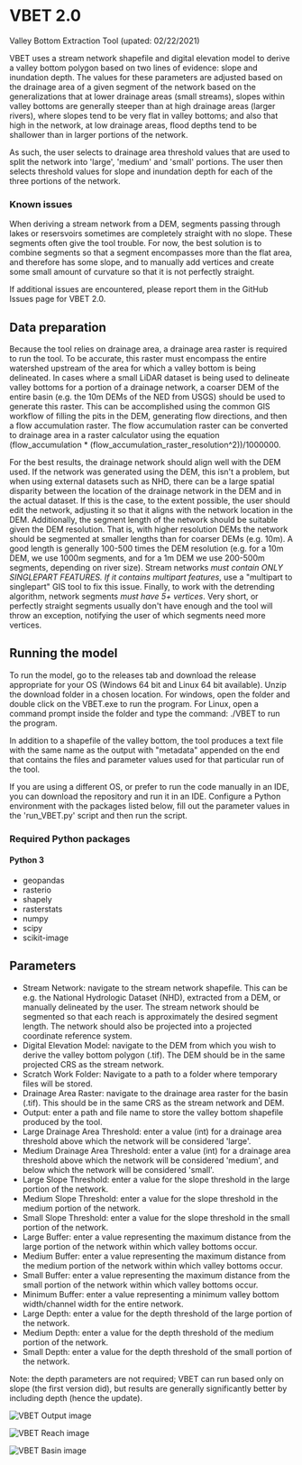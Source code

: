 # VBET 2.0
Valley Bottom Extraction Tool (upated: 02/22/2021)

VBET uses a stream network shapefile and digital elevation model to derive a valley bottom polygon based on two lines of evidence: slope and inundation depth. The values for these parameters are adjusted based on the drainage area of a given segment of the network based on the generalizations that at lower drainage areas (small streams), slopes within valley bottoms are generally steeper than at high drainage areas (larger rivers), where slopes tend to be very flat in valley bottoms; and also that high in the network, at low drainage areas, flood depths tend to be shallower than in larger portions of the network.

As such, the user selects to drainage area threshold values that are used to split the network into 'large', 'medium' and 'small' portions. The user then selects threshold values for slope and inundation depth for each of the three portions of the network.

### Known issues
When deriving a stream network from a DEM, segments passing through lakes or resersvoirs sometimes are completely straight with no slope. These segments often give the tool trouble. For now, the best solution is to combine segments so that a segment encompasses more than the flat area, and therefore has some slope, and to manually add vertices and create some small amount of curvature so that it is not perfectly straight. 

If additional issues are encountered, please report them in the GitHub Issues page for VBET 2.0.


## Data preparation
Because the tool relies on drainage area, a drainage area raster is required to run the tool. To be accurate, this raster must encompass the entire watershed upstream of the area for which a valley bottom is being delineated. In cases where a small LiDAR dataset is being used to delineate valley bottoms for a portion of a drainage network, a coarser DEM of the entire basin (e.g. the 10m DEMs of the NED from USGS) should be used to generate this raster. This can be accomplished using the common GIS workflow of filling the pits in the DEM, generating flow directions, and then a flow accumulation raster. The flow accumulation raster can be converted to drainage area in a raster calculator using the equation (flow_accumulation * (flow_accumulation_raster_resolution^2))/1000000.

For the best results, the drainage network should align well with the DEM used. If the network was generated using the DEM, this isn't a problem, but when using external datasets such as NHD, there can be a large spatial disparity between the location of the drainage network in the DEM and in the actual dataset. If this is the case, to the extent possible, the user should edit the network, adjusting it so that it aligns with the network location in the DEM. Additionally, the segment length of the network should be suitable given the DEM resolution. That is, with higher resolution DEMs the network should be segmented at smaller lengths than for coarser DEMs (e.g. 10m). A good length is generally 100-500 times the DEM resolution (e.g. for a 10m DEM, we use 1000m segments, and for a 1m DEM we use 200-500m segments, depending on river size). Stream networks *must contain ONLY SINGLEPART FEATURES. If it contains multipart features*, use a "multipart to singlepart" GIS tool to fix this issue. Finally, to work with the detrending algorithm, network segments *must have 5+ vertices*. Very short, or perfectly straight segments usually don't have enough and the tool will throw an exception, notifying the user of which segments need more vertices.

## Running the model
To run the model, go to the releases tab and download the release appropriate for your OS (Windows 64 bit and Linux 64 bit available). Unzip the download folder in a chosen location. For windows, open the folder and double click on the VBET.exe to run the program. For Linux, open a command prompt inside the folder and type the command: ./VBET to run the program. 

In addition to a shapefile of the valley bottom, the tool produces a text file with the same name as the output with "metadata" appended on the end that contains the files and parameter values used for that particular run of the tool.

If you are using a different OS, or prefer to run the code manually in an IDE, you can download the repository and run it in an IDE. Configure a Python environment with the packages listed below, fill out the parameter values in the 'run_VBET.py' script and then run the script.

### Required Python packages
#### Python 3
- geopandas 
- rasterio 
- shapely
- rasterstats
- numpy 
- scipy
- scikit-image 

## Parameters 

- Stream Network: navigate to the stream network shapefile. This can be e.g. the National Hydrologic Dataset (NHD), extracted from a DEM, or manually delineated by the user. The stream network should be segmented so that each reach is approximately the desired segment length. The network should also be projected into a projected coordinate reference system.
- Digital Elevation Model: navigate to the DEM from which you wish to derive the valley bottom polygon (.tif). The DEM should be in the same projected CRS as the stream network.
- Scratch Work Folder: Navigate to a path to a folder where temporary files will be stored. 
- Drainage Area Raster: navigate to the drainage area raster for the basin (.tif). This should be in the same CRS as the stream network and DEM.
- Output: enter a path and file name to store the valley bottom shapefile produced by the tool.
- Large Drainage Area Threshold: enter a value (int) for a drainage area threshold above which the network will be considered 'large'.
- Medium Drainage Area Threshold: enter a value (int) for a drainage area threshold above which the network will be considered 'medium', and below which the network will be considered 'small'.
- Large Slope Threshold: enter a value for the slope threshold in the large portion of the network. 
- Medium Slope Threshold: enter a value for the slope threshold in the medium portion of the network.
- Small Slope Threshold: enter a value for the slope threshold in the small portion of the network.
- Large Buffer: enter a value representing the maximum distance from the large portion of the network within which valley bottoms occur.
- Medium Buffer: enter a value representing the maximum distance from the medium portion of the network within which valley bottoms occur.
- Small Buffer: enter a value representing the maximum distance from the small portion of the network within which valley bottoms occur.
- Minimum Buffer: enter a value representing a minimum valley bottom width/channel width for the entire network.
- Large Depth: enter a value for the depth threshold of the large portion of the network.
- Medium Depth: enter a value for the depth threshold of the medium portion of the network.
- Small Depth: enter a value for the depth threshold of the small portion of the network.

Note: the depth parameters are not required; VBET can run based only on slope (the first version did), but results are generally significantly better by including depth (hence the update).

![VBET Output image](/pics/vbet_output.png)

![VBET Reach image](/pics/vbet_bitterroot.png)

![VBET Basin image](/pics/vbet_basin.png)

